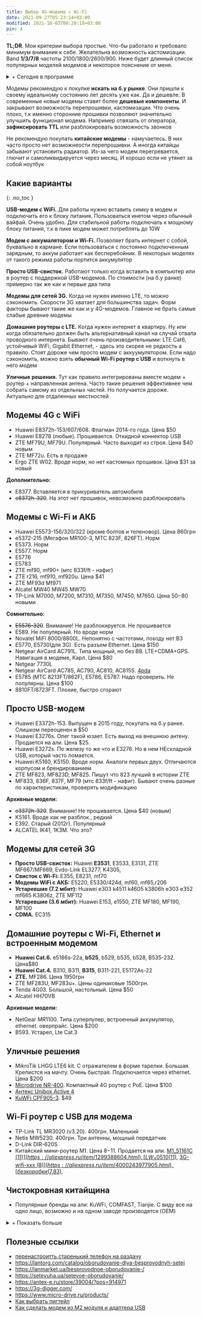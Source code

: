 ```yaml
---
title: Выбор 4G-модема с Wi-Fi
date: 2021-09-27T05:23:14+03:00
modified: 2021-10-03T00:20:18+03:00
pin: 4
---
```


**TL;DR**. Мои критерии выбора простые. Что-бы работало и требовало минимум внимания к себе. Желательна возможность кастомизации. Band **1/3/7/8** частоты 2100/1800/2600/900. Ниже будет длинный список популярных моделей модемов и некоторое пояснение от меня. 

<details markdown="1"><summary markdown="0">+ Сегодня в программе</summary>
- toc  
{: toc }

</details>

Модемы рекомендую к покупке **искать на б.у рынке**. Они пришли к своему идеальному состоянию лет десять уже как. Да и дешевле. В современные новые модемы ставят более **дешевые компоненты**. И закрывают возможность перепрошивки, кастомизации. Что очень плохо, т.к именно сторонние прошивки позволяют значительно улучшить функционал модема. Например отвязать от оператора, **зафиксировать TTL** или разблокировать возможность звонков

Не рекомендую покупать **китайские модемы** - намучаетесь. В них часто просто нет возможнеости перепрошивки. А иногда китайцы забывают установить радиатор. Из-за чего модем перегревается, глючит и самоликвидируется через месяц. И хорошо если не утянет за собой ноутбук



## Какие варианты
{: .no_toc }

**USB-модем с WiFi.** Для работы нужно вставить симку в модем и подключить его к блоку питания. Пользоваться инетом через обычный вайфай. Очень удобно. Для стабильной работы подключать к мощному блоку питания, т.к в пике модем может потреблять до 10W

**Модем с аккумалятором и Wi-Fi.** Позволяет брать интернет с собой, буквально в кармане. Если пользоваться с постоянно подключенным зарядным, то аккум работает как бесперебойник. В некоторых моделях от такого режима работы портится аккумулятор

**Просто USB-свисток.** Работают только когда вставить в компьютер или в роутер с поддержкой USB-модемов. По стоимости (на б.у ранке) примерно так же как и первые два типа

**Модемы для сетей 3G.** Когда не нужен именно LTE, то можно сэкономить. Скорости 3G хватает для большинства задач. Форм факторы бывают такие же как и у 4G-модемов. Главное не брать самые слабые древние модемы

**Домашние роутеры с LTE.** Когда нужен интернет в квартиру. Ну или когда обязательно должен быть альтернативный канал на случай отвала проводного интернета. Бывают очень производительными: LTE Cat6, устойчивый WiFi, Gigabit Ethernet, - здесь это скорее не редкость а правило. Стоят дороже чем просто модем с аккуумулятором. Если надо сэкономить, можно взять **обычный Wi-Fi роутер с USB** и воткнуть в него модем

**Уличные решения.** Тут как правило интегрированы вместе модем + роутер + направленная антена. Часто такие решения эффективнее чем собрать самому из отдельных частей. Но получается дороже. Актуально для отдаленных местностей


## Модемы 4G с WiFi
- Huawei E8372h-153/607/608. Флагман 2014-го года. Цена $50
- Huawei E8278 (любые). Прошивается. Откидной коннектор USB
- ZTE MF79U, MF79U. Популярный. Часто выходит из строя. Цена $40 новым
- ZTE MF72u. Есть в продаже
- Ergo ZTE W02. Вроде норм, но нет кастомных прошивок. Цена $31 за новый

**Дополнительно:**
- E8377. Вставляется в прикуриватель автомобиля
- ~~e8372h-320~~. На этот нет прошивок, невозможно разблокировать


## Модемы с Wi-Fi и АКБ
- Huawei E5573-156/320/322 (кроме болтов и теленовор). Цена 860грн
- e5372-215 (Мегафон MR100-3, МТС 823F, 826FT). Норм
- E5373. Норм
- E5577. Норм
- E5776
- E5783 
- ZTE mf90, mf90+ (мтс 833f/ft - нафиг)
- ZTE r216, mf910, mf920u. Цена $41
- ZTE MF93d Mf971 
- Alcatel MW40 MW45 MW70 
- TP-Link M7000, M7200, M7310, M7350, M7450, M7650. Цена $50-$80 новыми

**Сомнительно:** 
- ~~E5576-320~~. Внимание! Не разблокируется. Не прошивается
- E589. Не популярный. Но вроде норм
- Novatel MiFi 8000/8800L. Непонятно с частотами, походу нет B3
- E5770, E5730(для 3G). Есть разъем Ethernet. Цена $150
- Netgear AirCard AC791L. Типа мощный, но без B8. LTE+CDMA+GPS. Навигация в модеме, Карл. Цена $80
- Netgear 7730L
- Netgear AirCard AC785, AC790, AC810, AC815S. [4pda](https://4pda.to/forum/index.php?showtopic=748110)
- E5785 (МТС 8213FT/862F), E5786, E5787. Надо проверить. Не популярны. Цена $100
- 8810FT/8723FT. Плохие, быстро сгорают


## Просто USB-модем
- Huawei E3372h-153. Выпущен в 2015 году, покупать на б.у ранке. Слишком переоценен в $50
- Huawei E3276s. Олег такой юзает. Есть выход на внешнюю антену. Продается на али. Цена $25.
- Huawei E3272s. По железу то же что и E3276. Но в нем НЕскладной USB, который часто ломается.
- Huawei K5160, K5150. Вроде норм. Аналоги первых двух. Отличаются корпусом и брендированием 
- ZTE MF823, MF823D, MF825. Пишут что 823 лучший в истории ZTE
- MF833, 836F, 837F, MF79 (мтс 833f/ft - нафиг). Бывают очень разные по характеристикам, проверять модификацию


**Архивные модели:** 
- ~~e3372h-320~~. Внимание! Не прошивается. Цена $40 (новым) 
- K5161. Вроде как не разблок., редкий
- E392. Старый (2012г). Популярный
- ALCATEL IK41, 1K3M. Что это?

## Модемы для сетей 3G

- **Просто USB-свисток:** Huawei **E3531**, E3533, E3131, 
  ZTE MF667/MF669, Evdo-Link EL3277, K4305,
- **Свисток с Wi-Fi:** E355, Е8231, mf70 
- **Модемы WiFi c АКБ:** E5220, E5330/424d, mf60, mf65,r206
- **Устаревшие (7.2 мбит):** Huawei e303 k4511 k4605 k3806h e303 e352 mf665 K3806z, ZTE MF112 
- **Устаревшие (3.6 мбит):** Huawei E153, e1550, ZTE MF180, MF190, MF100
- **CDMA.** EC315


## Домашние роутеры с Wi-Fi, Ethernet и встроенным модемом
- **Huawei Cat.6.** e5186s-22a, **b525**, b529, b535, b528, B535-232. Цена$80
- **Huawei Cat.4.** B310, B311, **B315**, B311-221, E5172As-22
- **ZTE.** MF286. Цена 1950грн
- ZTE MF283U, MF283u+. Цены одинаковые 1500грн.
- Tenda 4G03. Большой, настольный. Цена $50
- Alcatel HH70VB  

**Архивные модели:** 
- NetGear MR1100. Типа суперпупер, встроенный аккумулятор, ethernet. оверпрайс. Цена $200
- B593. Устарел, Lte Cat.3


## Уличные решения
- MikroTik LHGG LTE6 kit. С отражателем в форме тарелки. Большая. Крепистся на мачту. Очень быстрая. Подключается через ethernet. Цена $200
- [Microdrive NR-400](https://www.micro-drive.ru/products/ulichnyij-router-nr-400). Компактный 4G роутер с PoE. Цена $100
- [Антекс Unibox Active 4](https://antex-e.ru/store/39004/?pos=914996)
- [KuWFi CPF905-3](https://aliexpress.ru/item/33053649924.html). $49

## Wi-Fi роутер с USB для модема
- TP-Link TL MR3020 (v3.20). 400грн. Маленький
- Netis MW5230. 400грн. Три антенны, мощный передатчик
- D-Link DIR-620S
- Китайский мини-роутер M1. Цена $8-$11. Продается на али.
  [M1_51161C ($11)](https://aliexpress.ru/item/1299388604.html), 
  [LW_A0510 ($11)](https://aliexpress.ru/item/1299388604.html), 
  [3G-wifi-xxx ($8)](https://aliexpress.ru/item/4000243977905.html),
  [без коробки ($7.83)](https://aliexpress.ru/item/32855389039.html),





## Чистокровная китайщина
- Популярные бренды на али: KuWFi, COMFAST, Tianjie. С виду все на одно лицо, возможно и на одном заводе производятся (OEM)

<details markdown="1"><summary markdown="0">+ Показать больше</summary>
- [Тема на 4pda](https://4pda.to/forum/index.php?showtopic=849043)  
- Noname B1/B3. Цена $15 самый дешевый. Бывает с разными названиями.  
  [UF902-1 ($15.75)](https://aliexpress.ru/item/33011621445.html), 
  [UF903-1 ($15.75)](https://aliexpress.ru/item/32951351640.html), 
  [UF904-1 ($15.75)](https://aliexpress.ru/item/4000291960023.html), 
  AnyDATA W150,  
  [4G-UFI-XX ($15)](#), 
  [A701 ($20)](https://aliexpress.ru/item/32910311042.html), 
  UF725 ($22), 
  [H80 ($22)](https://aliexpress.ru/item/1005003065277530.html), 
  [Olax u80/u90 ($23)](https://olx.ua/702763471), 
- Noname B1/B3/B7:  
  [MF783-3 ($28)](https://aliexpress.ru/item/4000291960023.html), 
  [LDW922E ($27)](https://aliexpress.ru/item/4001191990200.html), 
  [LDW923D ($27)](https://aliexpress.ru/item/4001191990200.html),  
  [LDW931-2 ($22)](https://www.aliexpress.com/item/4000444254077.html), 
  [U8 ($22)](https://aliexpress.ru/item/1005003298327779.html), 
- Noname 3G(7.2мбит):  
  [UFI-MF230_XXX ($14)](https://aliexpress.ru/item/32812483460.html), 
  [UFI_UF230_XXX (13)](https://aliexpress.ru/item/1005002124424135.html), 
  [UFI_UF230_XXX ($12)](https://aliexpress.ru/item/4000208102252.html)
    
</details>



## Полезные ссылки
- [перенастроитть старенький телефон на раздачу](#)
- <https://lantorg.com/catalog/oborudovanie-dlya-besprovodnyh-setej>
- <https://lanmarket.ua/besprovodnoe-oborudovanie-/>
- <https://setevuha.ua/setevoe-oborudovanie/>
- <https://antex-e.ru/store/39004/?pos=914971>
- <https://3g-digger.com/>
- <https://www.micro-drive.ru/products/>
- [Как выбрать пигтейл](https://net-well.ru/stati-o-3g-4g-internete/kakoj-vybrat-pigtejl-ts9-ili-crc9)
- [Как сделать модем из M2 модуля и адаптера USB](https://4pda.to/forum/index.php?showtopic=994474)
